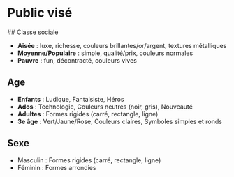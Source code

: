 # Public visé

## Classe sociale
- **Aisée** : luxe, richesse, couleurs brillantes/or/argent, textures métalliques
- **Moyenne/Populaire** : simple, qualité/prix, couleurs normales
- **Pauvre** : fun, décontracté, couleurs vives
  
## Age
- **Enfants** : Ludique, Fantaisiste, Héros
- **Ados** : Technologie, Couleurs neutres (noir, gris), Nouveauté
- **Adultes** : Formes rigides (carré, rectangle, ligne)
- **3e âge** : Vert/Jaune/Rose, Couleurs claires, Symboles simples et ronds

## Sexe
- Masculin : Formes rigides (carré, rectangle, ligne)
- Féminin : Formes arrondies
